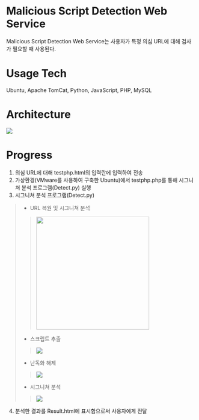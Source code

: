 # Malicious Script Detection Web Service
Malicious Script Detection Web Service는 사용자가 특정 의심 URL에 대해 검사가 필요할 때 사용된다.

# Usage Tech
Ubuntu, Apache TomCat, Python, JavaScript, PHP, MySQL

# Architecture
<div>
  <img src="https://user-images.githubusercontent.com/43469662/75999615-d63e2300-5f45-11ea-8ea0-af65b58334f6.png"></img>
</div>

# Progress
1. 의심 URL에 대해 testphp.html의 입력란에 입력하여 전송
2. 가상환경(VMware를 사용하여 구축한 Ubuntu)에서 testphp.php를 통해 시그니쳐 분석 프로그램(Detect.py) 실행
3. 시그니쳐 분석 프로그램(Detect.py)
> - URL 복원 및 시그니쳐 분석
> > <img src="https://user-images.githubusercontent.com/43469662/76003813-ec4ee200-5f4b-11ea-89c4-ce96b27a545f.png" weight="1000" height="300"></img>
> - 스크립트 추출
> > <img src="https://user-images.githubusercontent.com/43469662/76003878-0a1c4700-5f4c-11ea-9b53-2709e4d2882d.png"></img>
> - 난독화 해제
> > <img src="https://user-images.githubusercontent.com/43469662/76003907-11dbeb80-5f4c-11ea-85b4-9a9eba39df9e.png"></img>
> - 시그니쳐 분석
> > <img src="https://user-images.githubusercontent.com/43469662/76003918-16080900-5f4c-11ea-97f1-05a489ed48b5.png"></img>
4. 분석한 결과를 Result.html에 표시함으로써 사용자에게 전달
